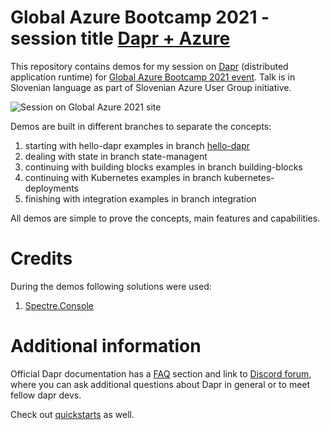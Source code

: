 # Global Azure Bootcamp 2021 - session title [Dapr + Azure](https://globalazure.net/sessions/250682)

This repository contains demos for my session on [Dapr](https://dapr.io/) (distributed application runtime) for [Global Azure Bootcamp 2021 event](https://globalazure.net/). Talk is in Slovenian language as part of Slovenian Azure User Group initiative. 

![Session on Global Azure 2021 site](https://csacoresettings.blob.core.windows.net/public/gab-2021-dapr.png)

Demos are built in different branches to separate the concepts:
1. starting with hello-dapr examples in branch [hello-dapr](https://github.com/bovrhovn/gab-2021-dapr/tree/hello-dapr)
2. dealing with state in branch state-managent
3. continuing with building blocks examples in branch building-blocks
4. continuing with Kubernetes examples in branch kubernetes-deployments
5. finishing with integration examples in branch integration

All demos are simple to prove the concepts, main features and capabilities. 

# Credits

During the demos following solutions were used:
1. [Spectre.Console](https://github.com/spectreconsole/spectre.console)


# Additional information

Official Dapr documentation has a [FAQ](https://docs.dapr.io/concepts/faq/) section and link to [Discord forum](https://discord.com/invite/ptHhX6jc34), where you can ask additional questions about Dapr in general or to meet fellow dapr devs.

Check out [quickstarts](https://github.com/dapr/quickstarts) as well.
